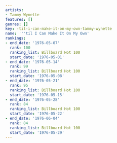 ```yaml
---
artists:
- Tammy Wynette
features: []
genres: []
key: -til-i-can-make-it-on-my-own-tammy-wynette
name: '''til I Can Make It On My Own'
rankings:
- end_date: '1976-05-07'
  rank: 100
  ranking_list: Billboard Hot 100
  start_date: '1976-05-01'
- end_date: '1976-05-14'
  rank: 99
  ranking_list: Billboard Hot 100
  start_date: '1976-05-08'
- end_date: '1976-05-21'
  rank: 95
  ranking_list: Billboard Hot 100
  start_date: '1976-05-15'
- end_date: '1976-05-28'
  rank: 84
  ranking_list: Billboard Hot 100
  start_date: '1976-05-22'
- end_date: '1976-06-04'
  rank: 84
  ranking_list: Billboard Hot 100
  start_date: '1976-05-29'
---
```


